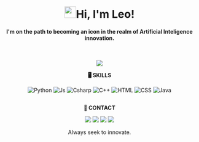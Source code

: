 # <h1 align="center"><img src="https://raw.githubusercontent.com/MartinHeinz/MartinHeinz/master/wave.gif" width="30px">Hi, I'm Leo!</h1>

#### <p align="center">I'm on the path to becoming an icon in the realm of Artificial Inteligence innovation.</p>
<br>
<p align="center">
  <a href="https://skillicons.dev">
    <img src="https://skillicons.dev/icons?i=python,js,csharp,cpp,html,css,java" />
  </a>
</p>


**<p align = "center">🖥️ SKILLS</p>**
  <div style="display: inline_block">
    <p align="center">
      <img align="center" alt="Python" src="https://img.shields.io/badge/python-3670A0?style=for-the-badge&logo=python&logoColor=white">
      <img align="center" alt="Js" src="https://img.shields.io/badge/javascript-%23323330.svg?style=for-the-badge&logo=javascript&logoColor=white">
      <img align="center" alt="Csharp" src="https://img.shields.io/badge/c%23-%23239120.svg?style=for-the-badge&logo=csharp&logoColor=white">
      <img align="center" alt="C++" src="https://img.shields.io/badge/c++-%2300599C.svg?style=for-the-badge&logo=c%2B%2B&logoColor=white">
      <img align="center" alt="HTML" src="https://img.shields.io/badge/html5-%23E34F26.svg?style=for-the-badge&logo=html5&logoColor=white">
      <img align="center" alt="CSS" src="https://img.shields.io/badge/css3-%231572B6.svg?style=for-the-badge&logo=css3&logoColor=white"> 
      <img align="center" alt="Java" src="https://img.shields.io/badge/Java-%23F8981D?style=for-the-badge&logo=java&logoColor=white">
    </p>
    </p>
  </div>

  ##

  
**<p align = "center">📧 CONTACT</p>**
<div> 
   <p align="center">
  <a href="https://www.linkedin.com/in/leomdpaz" target="_blank"><img src="https://img.shields.io/badge/-LinkedIn-%230077B5?style=for-the-badge&logo=linkedin&logoColor=white" target="_blank"></a>
  <a href="mailto:leomacielpaz@hotmail.com" target="_blank"><img src="https://img.shields.io/badge/Hotmail-0078D4?style=for-the-badge&logo=microsoft-outlook&logoColor=white" target="_blank"></a>
  <a href = "mailto:leomacielpaz@gmail.com"><img src="https://img.shields.io/badge/Gmail-D14836?style=for-the-badge&logo=gmail&logoColor=white" target="_blank"></a>
  <a href="https://instagram.com/leomdpaz" target="_blank"><img src="https://img.shields.io/badge/-Instagram-%23E4405F?style=for-the-badge&logo=instagram&logoColor=white" target="_blank"></a> 
  </p>
</div>

<p align="center">Always seek to innovate.</p>
